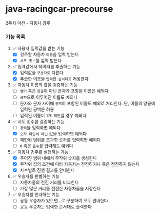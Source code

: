 # java-racingcar-precourse

2주차 미션 - 자동차 경주

### 기능 목록

1. ✅ 사용자 입력값을 받는 기능
    - [x] 경주할 자동차 `이름`을 입력 받는다
    - [x] `시도 횟수`를 입력 받는다

2. ✅ 입력값에서 데이터를 추출하는 기능
    - [x] 입력값을 `구분자로` 자른다
    - [x] 추출한 이름을 `입력한 순서대로` 저장한다

3. ✅ 자동차 이름의 값을 검증하는 기능
    - [ ] `영어` 혹은 `한글`이 아닌 문자가 포함된 이름은 예외다
    - [ ] `공백`으로 이루어진 이름도 예외다
    - [ ] 문자와 문자 사이에 `공백`이 포함된 이름도 예외로 처리한다. 단, 이름의 양끝에 입력된 공백은 허용
    - [ ] 입력된 이름이 `1개 미만`일 경우 예외다

4. ✅ 시도 횟수를 검증하는 기능
    - [ ] `공백`을 입력하면 예외다
    - [x] `숫자 타입이 아닌` 값을 입력하면 예외다
    - [ ] 제한된 범위를 초과한 숫자를 입력하면 예외다
    - [ ] `0` 혹은 `음수`를 입력해도 예외다

5. ✅ 자동차 경주를 실행하는 기능
    - [x] 주어진 범위 내에서 무작위 숫자를 생성한다
    - [x] 무작위 값의 조건에 따라 자동차는 전진하거나 혹은 전진하지 않는다
    - [x] 차수별로 진행 결과를 안내한다

6. ✅ 우승자를 판별하는 기능
    - [ ] 자동차들의 전진 거리를 비교한다
    - [ ] 가장 많은 거리를 전진한 자동차들을 저장한다

7. ✅ 우승자를 안내하는 기능
    - [ ] 공동 우승자가 있으면 `,`로 구분하여 모두 안내한다
    - [ ] 공동 우승자는 입력한 순서대로 출력한다